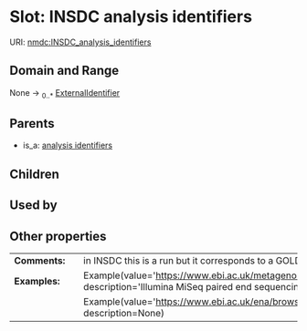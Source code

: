 
# Slot: INSDC analysis identifiers




URI: [nmdc:INSDC_analysis_identifiers](https://microbiomedata/meta/INSDC_analysis_identifiers)


## Domain and Range

None &#8594;  <sub>0..\*</sub> [ExternalIdentifier](types/ExternalIdentifier.md)

## Parents

 *  is_a: [analysis identifiers](analysis_identifiers.md)

## Children


## Used by


## Other properties

|  |  |  |
| --- | --- | --- |
| **Comments:** | | in INSDC this is a run but it corresponds to a GOLD analysis |
| **Examples:** | | Example(value='https://www.ebi.ac.uk/metagenomics/runs/DRR218479', description='Illumina MiSeq paired end sequencing of SAMD00212331') |
|  | | Example(value='https://www.ebi.ac.uk/ena/browser/view/ERR436051', description=None) |

